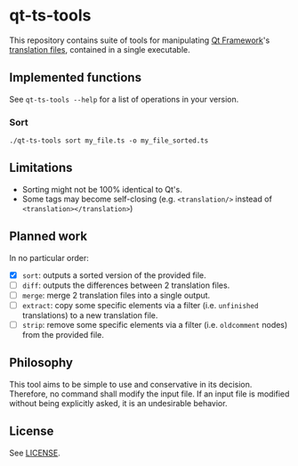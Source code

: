 # qt-ts-tools
This repository contains suite of tools for manipulating [Qt Framework](https://www.qt.io/product)'s [translation files](https://wiki.qt.io/QtInternationalization), contained in a single executable.

## Implemented functions
See `qt-ts-tools --help` for a list of operations in your version.

### Sort
```shell
./qt-ts-tools sort my_file.ts -o my_file_sorted.ts
```
## Limitations
* Sorting might not be 100% identical to Qt's. 
* Some tags may become self-closing (e.g. `<translation/>` instead of `<translation></translation>`)

## Planned work
In no particular order:

- [x] `sort`: outputs a sorted version of the provided file. 
- [ ] `diff`: outputs the differences between 2 translation files.
- [ ] `merge`: merge 2 translation files into a single output.
- [ ] `extract`: copy some specific elements via a filter (i.e. `unfinished` translations) to a new translation file.
- [ ] `strip`: remove some specific elements via a filter (i.e. `oldcomment` nodes) from the provided file.

## Philosophy
This tool aims to be simple to use and conservative in its decision. Therefore, no command shall modify the input file.
If an input file is modified without being explicitly asked, it is an undesirable behavior. 

## License
See [LICENSE](LICENSE).
